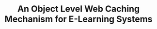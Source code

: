 ---
layout: publication-single
title: An Object Level Web Caching Mechanism for E-Learning Systems
name: Proceedings of the 4th Asia-Pacific International Symposium on Information Technology, Vol.52, Issue 3
first-author: Hoyoung Jung
co-authors: Seoyoung Jang, Byoungchol Chang, Yong S. Choi, Sooyong Kang, Jaehyuk Cha
during: Jan. 26 - 27, 2005
location: Gold Coast, Australia
impactfactor: 
doi: 
note: 
categories: 
 - Others
tag: 
 - International Conference
---